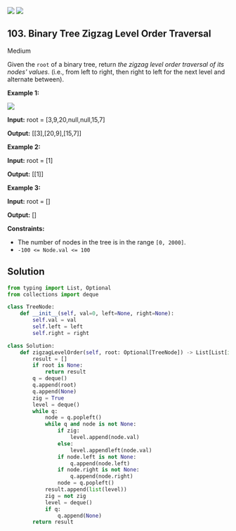 [![](https://img.shields.io/github/stars/LeetCode-in-Python/LeetCode-in-Python?label=Stars&style=flat-square)](https://github.com/LeetCode-in-Python/LeetCode-in-Python)
[![](https://img.shields.io/github/forks/LeetCode-in-Python/LeetCode-in-Python?label=Fork%20me%20on%20GitHub%20&style=flat-square)](https://github.com/LeetCode-in-Python/LeetCode-in-Python/fork)

## 103\. Binary Tree Zigzag Level Order Traversal

Medium

Given the `root` of a binary tree, return _the zigzag level order traversal of its nodes' values_. (i.e., from left to right, then right to left for the next level and alternate between).

**Example 1:**

![](https://assets.leetcode.com/uploads/2021/02/19/tree1.jpg)

**Input:** root = [3,9,20,null,null,15,7]

**Output:** [[3],[20,9],[15,7]] 

**Example 2:**

**Input:** root = [1]

**Output:** [[1]] 

**Example 3:**

**Input:** root = []

**Output:** [] 

**Constraints:**

*   The number of nodes in the tree is in the range `[0, 2000]`.
*   `-100 <= Node.val <= 100`

## Solution

```python
from typing import List, Optional
from collections import deque

class TreeNode:
    def __init__(self, val=0, left=None, right=None):
        self.val = val
        self.left = left
        self.right = right

class Solution:
    def zigzagLevelOrder(self, root: Optional[TreeNode]) -> List[List[int]]:
        result = []
        if root is None:
            return result
        q = deque()
        q.append(root)
        q.append(None)
        zig = True
        level = deque()
        while q:
            node = q.popleft()
            while q and node is not None:
                if zig:
                    level.append(node.val)
                else:
                    level.appendleft(node.val)
                if node.left is not None:
                    q.append(node.left)
                if node.right is not None:
                    q.append(node.right)
                node = q.popleft()
            result.append(list(level))
            zig = not zig
            level = deque()
            if q:
                q.append(None)
        return result
```